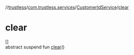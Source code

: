 //[trustless](../../../index.md)/[com.trustless.services](../index.md)/[CustomerIdService](index.md)/[clear](clear.md)

# clear

[]\
abstract suspend fun [clear](clear.md)()
